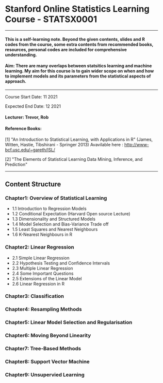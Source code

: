 # Stanford Online Statistics Learning Course - STATSX0001

***
#### This is a self-learning note. Beyond the given contents, slides and R codes from the course, some extra contents from recommended books, resources, personal codes are included for comprehensive understanding. 

#### Aim: There are many overlaps between statsitics learning and machine learning. My aim for this course is to gain wider scope on when and how to implement models and its parameters from the statistical aspects of approach. 
***
Course Start Date: 11 2021

Expected End Date: 12 2021 

#### Lecturer: Trevor, Rob
#### Reference Books:
[1] "An Introduction to Statistical Learning, with Applications in R" (James, Witten, Hastie, Tibshirani - Springer 2013) Avavilable here : http://www-bcf.usc.edu/~gareth/ISL/

[2] "The Elements of Statistical Learning Data Mining, Inference, and Prediction"

***

## Content Structure 

### Chapter1: Overview of Statistical Learning 
* 1.1 Introduction to Regression Models 
* 1.2 Conditional Expectation (Harvard Open source Lecture)
* 1.3 Dimensionality and Structured Models
* 1.4 Model Selection and Bias-Variance Trade off 
* 1.5 Least Squares and Nearest Neighbours 
* 1.6 K-Nearest Neighbours in R

### Chapter2: Linear Regression 
* 2.1 Simple Linear Regression 
* 2.2 Hypothesis Testing and Confidence Intervals 
* 2.3 Multiple Linear Regression
* 2.4 Some Important Questions 
* 2.5 Extensions of the Linear Model 
* 2.6 Linear Regression in R 

### Chapter3: Classification

### Chapter4: Resampling Methods 

### Chapter5: Linear Model Selection and Regularisation 

### Chapter6: Moving Beyond Linearity 

### Chapter7: Tree-Based Methods 

### Chapter8: Support Vector Machine 

### Chapter9: Unsupervied Learning 

